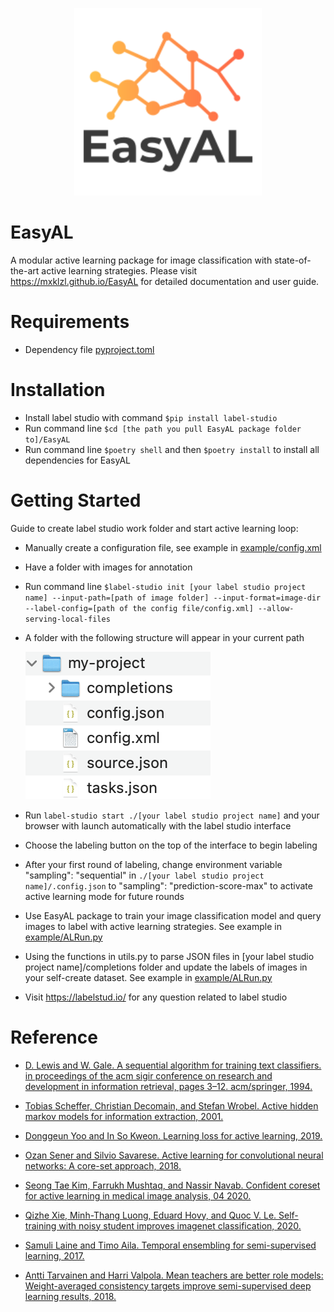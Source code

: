 <p align="center">
  <img src="docs/logo.png" width="300" height="300">

</p>

# EasyAL
A modular active learning package for image classification with state-of-the-art active learning strategies. Please visit https://mxklzl.github.io/EasyAL for detailed documentation and user guide.

# Requirements
 - Dependency file [pyproject.toml](./pyproject.toml)

# Installation
- Install label studio with command `$pip install label-studio`
- Run command line `$cd [the path you pull EasyAL package folder to]/EasyAL`
- Run command line `$poetry shell` and then `$poetry install` to install all dependencies for EasyAL

# Getting Started
Guide to create label studio work folder and start active learning loop:


- Manually create a configuration file, see example in [example/config.xml](./example/config.xml)
- Have a folder with images for annotation
- Run command line  `$label-studio init [your label studio project name] --input-path=[path of image folder] --input-format=image-dir --label-config=[path of the config file/config.xml] --allow-serving-local-files`
- A folder with the following structure will appear in your current path 

   ![img](./example/label_studio_work_folder.png)

- Run `label-studio start ./[your label studio project name]` and your browser with launch automatically with the label studio interface
- Choose the labeling button on the top of the interface to begin labeling
- After your first round of labeling, change environment variable  "sampling": "sequential" in `./[your label studio project name]/.config.json` to "sampling": "prediction-score-max" to activate active learning mode for future rounds

- Use EasyAL package to train your image classification model and query images to label with active learning strategies. See example in [example/ALRun.py](./example/ALRun.py)
- Using the functions in utils.py to parse JSON files in [your label studio project name]/completions folder and update the labels of images in your self-create dataset. See example in [example/ALRun.py](./example/ALRun.py)

- Visit https://labelstud.io/ for any question related to label studio




# Reference

- [D. Lewis and W. Gale. A sequential algorithm for training text classifiers. in proceedings of
the acm sigir conference on research and development in information retrieval, pages 3–12.
acm/springer, 1994.](https://arxiv.org/abs/cmp-lg/9407020)

- [Tobias Scheffer, Christian Decomain, and Stefan Wrobel. Active hidden markov models for
information extraction, 2001.](https://link.springer.com/chapter/10.1007/3-540-44816-0_31)

- [Donggeun Yoo and In So Kweon. Learning loss for active learning, 2019.](https://arxiv.org/abs/1905.03677)

- [Ozan Sener and Silvio Savarese. Active learning for convolutional neural networks: A core-set
approach, 2018.](https://arxiv.org/abs/1708.00489)

- [Seong Tae Kim, Farrukh Mushtaq, and Nassir Navab. Confident coreset for active learning in
medical image analysis, 04 2020.](https://arxiv.org/abs/2004.02200)

- [Qizhe Xie, Minh-Thang Luong, Eduard Hovy, and Quoc V. Le. Self-training with noisy student
improves imagenet classification, 2020.](https://arxiv.org/abs/1911.04252)

- [Samuli Laine and Timo Aila. Temporal ensembling for semi-supervised learning, 2017.](https://arxiv.org/abs/1610.02242)

- [Antti Tarvainen and Harri Valpola. Mean teachers are better role models: Weight-averaged
consistency targets improve semi-supervised deep learning results, 2018.](https://arxiv.org/abs/1703.01780)








